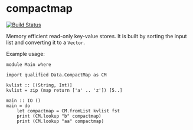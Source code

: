 # compactmap

[![Build Status](https://travis-ci.org/bartavelle/compactmap.svg?branch=master)](https://travis-ci.org/bartavelle/compactmap)

Memory efficient read-only key-value stores. It is built by sorting the input list and converting it to a `Vector`.

Example usage:

```
module Main where

import qualified Data.CompactMap as CM

kvlist :: [(String, Int)]
kvlist = zip (map return ['a' .. 'z']) [5..]

main :: IO ()
main = do
    let compactmap = CM.fromList kvlist fst
    print (CM.lookup "b" compactmap)
    print (CM.lookup "aa" compactmap)
```
